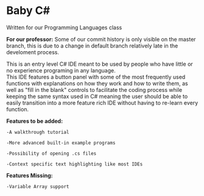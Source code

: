 # Baby C#
Written for our Programming Languages class

**For our professor:**
Some of our commit history is only visible on the master branch, this is due to a change in default branch relatively late in the develoment process.

This is an entry level C# IDE meant to be used by people who have little or no experience programing in any language.  
This IDE features a button panel with some of the most frequently used functions with explanations on how they work and how to write them, as well as "fill in the blank" controls to facilitate the coding process while keeping the same syntax used in C# meaning the user should be able to easily transition into a more feature rich IDE without having to re-learn every function.  

**Features to be added:**

	-A walkthrough tutorial 
	
	-More advanced built-in example programs 
	
	-Possibility of opening .cs files
	
	-Context specific text highlighting like most IDEs

**Features Missing:**
	
	-Variable Array support



